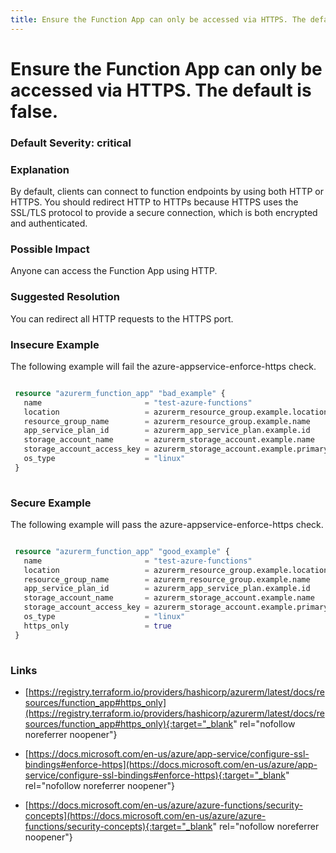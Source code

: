 ```yaml
---
title: Ensure the Function App can only be accessed via HTTPS. The default is false.
---
```


# Ensure the Function App can only be accessed via HTTPS. The default is false.

### Default Severity: <span class="severity critical">critical</span>

### Explanation

By default, clients can connect to function endpoints by using both HTTP or HTTPS. You should redirect HTTP to HTTPs because HTTPS uses the SSL/TLS protocol to provide a secure connection, which is both encrypted and authenticated.

### Possible Impact
Anyone can access the Function App using HTTP.

### Suggested Resolution
You can redirect all HTTP requests to the HTTPS port.


### Insecure Example

The following example will fail the azure-appservice-enforce-https check.
```terraform

 resource "azurerm_function_app" "bad_example" {
   name                       = "test-azure-functions"
   location                   = azurerm_resource_group.example.location
   resource_group_name        = azurerm_resource_group.example.name
   app_service_plan_id        = azurerm_app_service_plan.example.id
   storage_account_name       = azurerm_storage_account.example.name
   storage_account_access_key = azurerm_storage_account.example.primary_access_key
   os_type                    = "linux"
 }
 
```



### Secure Example

The following example will pass the azure-appservice-enforce-https check.
```terraform

 resource "azurerm_function_app" "good_example" {
   name                       = "test-azure-functions"
   location                   = azurerm_resource_group.example.location
   resource_group_name        = azurerm_resource_group.example.name
   app_service_plan_id        = azurerm_app_service_plan.example.id
   storage_account_name       = azurerm_storage_account.example.name
   storage_account_access_key = azurerm_storage_account.example.primary_access_key
   os_type                    = "linux"
   https_only                 = true
 }
 
```



### Links


- [https://registry.terraform.io/providers/hashicorp/azurerm/latest/docs/resources/function_app#https_only](https://registry.terraform.io/providers/hashicorp/azurerm/latest/docs/resources/function_app#https_only){:target="_blank" rel="nofollow noreferrer noopener"}

- [https://docs.microsoft.com/en-us/azure/app-service/configure-ssl-bindings#enforce-https](https://docs.microsoft.com/en-us/azure/app-service/configure-ssl-bindings#enforce-https){:target="_blank" rel="nofollow noreferrer noopener"}

- [https://docs.microsoft.com/en-us/azure/azure-functions/security-concepts](https://docs.microsoft.com/en-us/azure/azure-functions/security-concepts){:target="_blank" rel="nofollow noreferrer noopener"}



